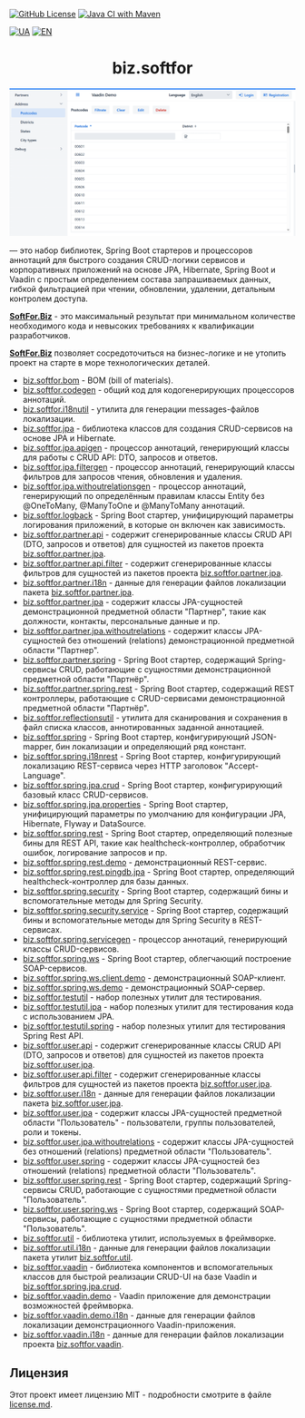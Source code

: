 [![GitHub License](https://img.shields.io/github/license/ovsyannykov/biz.softfor)](license.md)
[![Java CI with Maven](https://github.com/ovsyannykov/biz.softfor/actions/workflows/maven.yml/badge.svg)](https://github.com/ovsyannykov/biz.softfor/actions/workflows/maven.yml)

[![UA](https://img.shields.io/badge/UA-yellow)](readme.ua.md)
[![EN](https://img.shields.io/badge/EN-blue)](readme.md)

<h1 align="center">biz.softfor</h1>

![Demo](biz.softfor.vaadin.demo/doc/images/readme.png)

— это набор библиотек, Spring Boot стартеров и процессоров аннотаций для
быстрого создания CRUD-логики сервисов и корпоративных приложений на основе
JPA, Hibernate, Spring Boot и Vaadin c простым определением состава
запрашиваемых данных, гибкой фильтрацией при чтении, обновлении, удалении,
детальным контролем доступа.

**[SoftFor.Biz](http://softfor.biz)** - это максимальный результат при
минимальном количестве необходимого кода и невысоких требованиях к квалификации
разработчиков.

**[SoftFor.Biz](http://softfor.biz)** позволяет сосредоточиться на бизнес-логике
и не утопить проект на старте в море технологических деталей.

- [biz.softfor.bom](biz.softfor.bom) - BOM (bill of materials).
- [biz.softfor.codegen](biz.softfor.codegen) - общий код для кодогенерирующих
процессоров аннотаций.
- [biz.softfor.i18nutil](biz.softfor.i18nutil) - утилита для генерации
messages-файлов локализации.
- [biz.softfor.jpa](biz.softfor.jpa) - библиотека классов для создания
CRUD-сервисов на основе JPA и Hibernate.
- [biz.softfor.jpa.apigen](biz.softfor.jpa.apigen) - процессор аннотаций,
генерирующий классы для работы с CRUD API: DTO, запросов и ответов.
- [biz.softfor.jpa.filtergen](biz.softfor.jpa.filtergen) - процессор аннотаций,
генерирующий классы фильтров для запросов чтения, обновления и удаления.
- [biz.softfor.jpa.withoutrelationsgen](biz.softfor.jpa.withoutrelationsgen) -
процессор аннотаций, генерирующий по определённым правилам классы Entity без
@OneToMany, @ManyToOne и @ManyToMany аннотаций.
- [biz.softfor.logback](biz.softfor.logback) - Spring Boot стартер,
унифицирующий параметры логирования приложений, в которые он включен как
зависимость.
- [biz.softfor.partner.api](biz.softfor.partner.api) - содержит сгенерированные
классы CRUD API (DTO, запросов и ответов) для сущностей из пакетов проекта
[biz.softfor.partner.jpa](biz.softfor.partner.jpa).
- [biz.softfor.partner.api.filter](biz.softfor.partner.api.filter) - содержит
сгенерированные классы фильтров для сущностей из пакетов проекта
[biz.softfor.partner.jpa](biz.softfor.partner.jpa).
- [biz.softfor.partner.i18n](biz.softfor.partner.i18n) - данные для генерации
файлов локализации пакета [biz.softfor.partner.jpa](biz.softfor.partner.jpa).
- [biz.softfor.partner.jpa](biz.softfor.partner.jpa) - содержит классы
JPA-сущностей демонстрационной предметной области "Партнер", такие как должности,
контакты, персональные данные и пр.
- [biz.softfor.partner.jpa.withoutrelations](biz.softfor.partner.jpa.withoutrelations) -
содержит классы JPA-сущностей без отношений (relations) демонстрационной
предметной области "Партнер".
- [biz.softfor.partner.spring](biz.softfor.partner.spring) - Spring Boot стартер,
содержащий Spring-сервисы CRUD, работающие с сущностями демонстрационной
предметной области "Партнёр".
- [biz.softfor.partner.spring.rest](biz.softfor.partner.spring.rest) - Spring
Boot стартер, содержащий REST контроллеры, работающие с CRUD-сервисами
демонстрационной предметной области "Партнёр".
- [biz.softfor.reflectionsutil](biz.softfor.reflectionsutil) - утилита для
сканирования и сохранения в файл списка классов, аннотированных заданной
аннотацией.
- [biz.softfor.spring](biz.softfor.spring) - Spring Boot стартер,
конфигурирующий JSON-mapper, бин локализации и определяющий ряд констант.
- [biz.softfor.spring.i18nrest](biz.softfor.spring.i18nrest) - Spring Boot
стартер, конфигурирующий локализацию REST-сервиса через HTTP заголовок
"Accept-Language".
- [biz.softfor.spring.jpa.crud](biz.softfor.spring.jpa.crud) - Spring Boot
стартер, конфигурирующий базовый класс CRUD-сервисов.
- [biz.softfor.spring.jpa.properties](biz.softfor.spring.jpa.properties) -
Spring Boot стартер, унифицирующий параметры по умолчанию для конфигурации
JPA, Hibernate, Flyway и DataSource.
- [biz.softfor.spring.rest](biz.softfor.spring.rest) - Spring Boot стартер,
определяющий полезные бины для REST API, такие как healthcheck-контроллер,
обработчик ошибок, логирование запросов и пр.
- [biz.softfor.spring.rest.demo](biz.softfor.spring.rest.demo) -
демонстрационный REST-сервис.
- [biz.softfor.spring.rest.pingdb.jpa](biz.softfor.spring.rest.pingdb.jpa) -
Spring Boot стартер, определяющий healthcheck-контроллер для базы данных.
- [biz.softfor.spring.security](biz.softfor.spring.security) - Spring Boot
стартер, содержащий бины и вспомогательные методы для Spring Security.
- [biz.softfor.spring.security.service](biz.softfor.spring.security.service) -
Spring Boot стартер, содержащий бины и вспомогательные методы для Spring
Security в REST-сервисах.
- [biz.softfor.spring.servicegen](biz.softfor.spring.servicegen) - процессор
аннотаций, генерирующий классы CRUD-сервисов.
- [biz.softfor.spring.ws](biz.softfor.spring.ws) - Spring Boot стартер,
облегчающий построение SOAP-сервисов.
- [biz.softfor.spring.ws.client.demo](biz.softfor.spring.ws.client.demo) -
демонстрационный SOAP-клиент.
- [biz.softfor.spring.ws.demo](biz.softfor.spring.ws.demo) - демонстрационный
SOAP-сервер.
- [biz.softfor.testutil](biz.softfor.testutil) - набор полезных утилит для
тестирования.
- [biz.softfor.testutil.jpa](biz.softfor.testutil.jpa) - набор полезных утилит
для тестирования кода с использованием JPA.
- [biz.softfor.testutil.spring](biz.softfor.testutil.spring) - набор полезных
утилит для тестирования Spring Rest API.
- [biz.softfor.user.api](biz.softfor.user.api) - содержит сгенерированные
классы CRUD API (DTO, запросов и ответов) для сущностей из пакетов проекта
[biz.softfor.user.jpa](biz.softfor.user.jpa).
- [biz.softfor.user.api.filter](biz.softfor.user.api.filter) - содержит
сгенерированные классы фильтров для сущностей из пакетов проекта
[biz.softfor.user.jpa](biz.softfor.user.jpa).
- [biz.softfor.user.i18n](biz.softfor.user.i18n) - данные для генерации файлов
локализации пакета [biz.softfor.user.jpa](biz.softfor.user.jpa).
- [biz.softfor.user.jpa](biz.softfor.user.jpa) - содержит классы JPA-сущностей
предметной области "Пользователь" - пользователи, группы пользователей, роли и
токены.
- [biz.softfor.user.jpa.withoutrelations](biz.softfor.user.jpa.withoutrelations) -
содержит классы JPA-сущностей без отношений (relations) предметной области
"Пользователь".
- [biz.softfor.user.spring](biz.softfor.user.spring) - содержит классы
JPA-сущностей без отношений (relations) предметной области "Пользователь".
- [biz.softfor.user.spring.rest](biz.softfor.user.spring.rest) - Spring Boot
стартер, содержащий Spring-сервисы CRUD, работающие с сущностями предметной
области "Пользователь".
- [biz.softfor.user.spring.ws](biz.softfor.user.spring.ws) - Spring Boot стартер,
содержащий SOAP-сервисы, работающие с сущностями предметной области
"Пользователь".
- [biz.softfor.util](biz.softfor.util) - библиотека утилит, используемых в
фреймворке.
- [biz.softfor.util.i18n](biz.softfor.util.i18n) - данные для генерации файлов
локализации пакета утилит [biz.softfor.util](biz.softfor.util).
- [biz.softfor.vaadin](biz.softfor.vaadin) - библиотека компонентов и
вспомогательных классов для быстрой реализации CRUD-UI на базе Vaadin и
[biz.softfor.spring.jpa.crud](biz.softfor.spring.jpa.crud).
- [biz.softfor.vaadin.demo](biz.softfor.vaadin.demo) - Vaadin приложение для
демонстрации возможностей фреймворка.
- [biz.softfor.vaadin.demo.i18n](biz.softfor.vaadin.demo.i18n) - данные для
генерации файлов локализации демонстрационного Vaadin-приложения.
- [biz.softfor.vaadin.i18n](biz.softfor.vaadin.i18n) - данные для генерации
файлов локализации проекта [biz.softfor.vaadin](biz.softfor.vaadin).

## Лицензия

Этот проект имеет лицензию MIT - подробности смотрите в файле [license.md](license.md).
